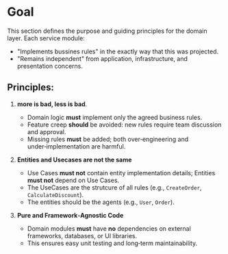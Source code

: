 # Goal

This section defines the purpose and guiding principles for the domain layer. Each service module:

- "Implements bussines rules" in the exactly way that this was projected.
- "Remains independent" from application, infrastructure, and presentation concerns.

## Principles:

1. **more is bad, less is bad**.
    - Domain logic **must** implement only the agreed business rules.  
    - Feature creep **should** be avoided: new rules require team discussion and approval.  
    - Missing rules **must** be added; both over‑engineering and under‑implementation are harmful.

2. **Entities and Usecases are not the same** 
    - Use Cases **must not** contain entity implementation details; Entities **must not** depend on Use Cases.
    - The UseCases are the strutcure of all rules (e.g., `CreateOrder`, `CalculateDiscount`).
    - The entities should be the agents (e.g., `User`, `Order`).

3. **Pure and Framework‑Agnostic Code**  
   - Domain modules **must** have **no** dependencies on external frameworks, databases, or UI libraries.  
   - This ensures easy unit testing and long‑term maintainability.